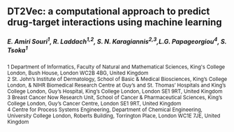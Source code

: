 ## DT2Vec: a computational approach to predict drug-target interactions using  machine learning
##### E. Amiri Souri<sup>1</sup>, R. Laddach<sup>1,2</sup>, S. N. Karagiannis<sup>2,3</sup>,L.G. Papageorgiou<sup>4</sup>,  S. Tsoka<sup>1</sup>

<sup> 1 Department of Informatics, Faculty of Natural and Mathematical Sciences, King's College London, Bush House, London WC2B 4BG, United Kingdom <br />
2 St. John’s Institute of Dermatology, School of Basic & Medical Biosciences, King’s College London, & NIHR Biomedical Research Centre at Guy’s and St. Thomas’ Hospitals and King’s College London, Guy’s Hospital, King’s College London, London SE1 9RT, United Kingdom <br />
3 Breast Cancer Now Research Unit, School of Cancer & Pharmaceutical Sciences, King’s College London, Guy’s Cancer Centre, London SE1 9RT, United Kingdom <br />
4 Centre for Process Systems Engineering, Department of Chemical Engineering, University College London, Roberts Building, Torrington Place, London WC1E 7JE, United Kingdom <br />
